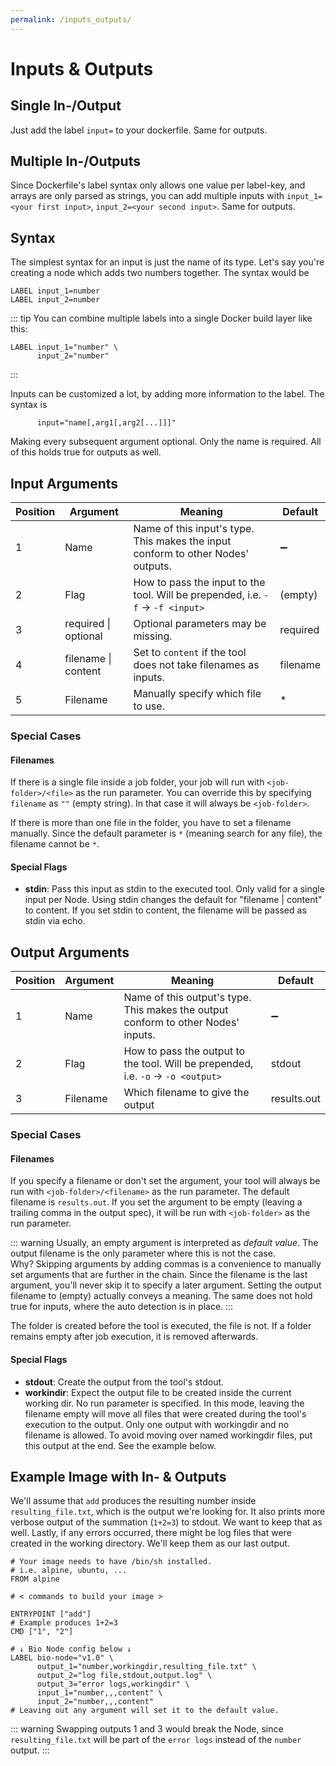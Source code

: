 ```yaml
---
permalink: /inputs_outputs/
---
```


# Inputs & Outputs

## Single In-/Output

Just add the label `input=` to your dockerfile. Same for outputs.

## Multiple In-/Outputs

Since Dockerfile's label syntax only allows one value per label-key, and arrays are only parsed as strings, you can add multiple inputs with `input_1=<your first input>`, `input_2=<your second input>`. Same for outputs.

## Syntax

The simplest syntax for an input is just the name of its type. Let's say you're creating a node which adds two numbers together. The syntax would be

```docker
LABEL input_1=number
LABEL input_2=number
```

::: tip
You can combine multiple labels into a single Docker build layer like this:

```docker
LABEL input_1="number" \
      input_2="number"
```

:::

Inputs can be customized a lot, by adding more information to the label. The syntax is

```docker
      input="name[,arg1[,arg2[...]]]"
```

Making every subsequent argument optional. Only the name is required. All of this holds true for outputs as well.

## Input Arguments

| Position | Argument             | Meaning                                                                          | Default            |
| -------- | -------------------- | -------------------------------------------------------------------------------- | ------------------ |
| 1        | Name                 | Name of this input's type. This makes the input conform to other Nodes' outputs. | :heavy_minus_sign: |
| 2        | Flag                 | How to pass the input to the tool. Will be prepended, i.e. `-f` -> `-f <input>`  | (empty)            |
| 3        | required \| optional | Optional parameters may be missing.                                              | required           |
| 4        | filename \| content  | Set to `content` if the tool does not take filenames as inputs.                  | filename           |
| 5        | Filename             | Manually specify which file to use.                                              | \*                 |

### Special Cases

#### Filenames

If there is a single file inside a job folder, your job will run with `<job-folder>/<file>` as the run parameter. You can override this by specifying `filename` as `""` (empty string). In that case it will always be `<job-folder>`.

If there is more than one file in the folder, you have to set a filename manually. Since the default parameter is `*` (meaning search for any file), the filename cannot be `*`.

#### Special Flags

-   **stdin**: Pass this input as stdin to the executed tool. Only valid for a single input per Node. Using stdin changes the default for "filename \| content" to content. If you set stdin to content, the filename will be passed as stdin via echo.

## Output Arguments

| Position | Argument | Meaning                                                                           | Default            |
| -------- | -------- | --------------------------------------------------------------------------------- | ------------------ |
| 1        | Name     | Name of this output's type. This makes the output conform to other Nodes' inputs. | :heavy_minus_sign: |
| 2        | Flag     | How to pass the output to the tool. Will be prepended, i.e. `-o` -> `-o <output>` | stdout             |
| 3        | Filename | Which filename to give the output                                                 | results.out        |

### Special Cases

#### Filenames

If you specify a filename or don't set the argument, your tool will always be run with `<job-folder>/<filename>` as the run parameter. The default filename is `results.out`.
If you set the argument to be empty (leaving a trailing comma in the output spec), it will be run with `<job-folder>` as the run parameter.

::: warning
Usually, an empty argument is interpreted as _default value_. The output filename is the only parameter where this is not the case.  
Why? Skipping arguments by adding commas is a convenience to manually set arguments that are further in the chain.
Since the filename is the last argument, you'll never skip it to specify a later argument. Setting the output filename to (empty)
actually conveys a meaning. The same does not hold true for inputs, where the auto detection is in place.
:::

The folder is created before the tool is executed, the file is not.
If a folder remains empty after job execution, it is removed afterwards.

#### Special Flags

-   **stdout**: Create the output from the tool's stdout.
-   **workindir**: Expect the output file to be created inside the current working dir. No run parameter is specified. In this mode, leaving the filename empty will move all files that were created during the tool's execution to the output. Only one output with workingdir and no filename is allowed. To avoid moving over named workingdir files, put this output at the end. See the example below.

## Example Image with In- & Outputs

We'll assume that `add` produces the resulting number inside `resulting_file.txt`, which is the output we're looking for.
It also prints more verbose output of the summation (`1+2=3`) to stdout. We want to keep that as well.
Lastly, if any errors occurred, there might be log files that were created in the working directory. We'll keep them as
our last output.

```docker
# Your image needs to have /bin/sh installed.
# i.e. alpine, ubuntu, ...
FROM alpine

# < commands to build your image >

ENTRYPOINT ["add"]
# Example produces 1+2=3
CMD ["1", "2"]

# ↓ Bio Node config below ↓
LABEL bio-node="v1.0" \
      output_1="number,workingdir,resulting_file.txt" \
      output_2="log file,stdout,output.log" \
      output_3="error logs,workingdir" \
      input_1="number,,,content" \
      input_2="number,,,content"
# Leaving out any argument will set it to the default value.
```

::: warning
Swapping outputs 1 and 3 would break the Node, since `resulting_file.txt` will be part of the `error logs` instead of the `number` output.
:::
